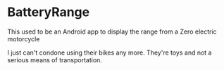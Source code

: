 # BatteryRange
This used to be an Android app to display the range from a Zero electric motorcycle

I just can't condone using their bikes any more. They're toys and not a serious means of transportation.
